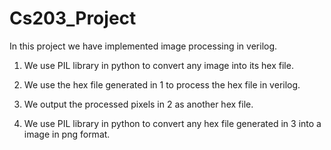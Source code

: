 # Cs203_Project

In this project we have implemented image processing in verilog.

1. We use PIL library in python to convert any image into its hex file.

2.  We use the hex file generated in 1 to process the hex file in verilog.

3. We output the processed pixels in 2 as another hex file.

4. We use PIL library in python to convert any hex file generated in 3 into a image in png format.
